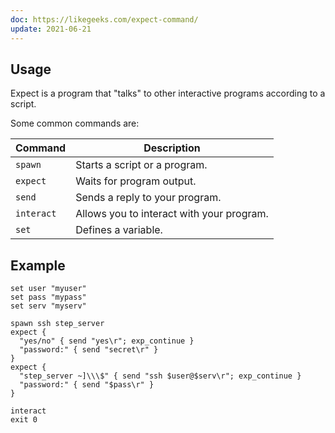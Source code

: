 ```yaml
---
doc: https://likegeeks.com/expect-command/
update: 2021-06-21
---
```


## Usage

Expect is a program that "talks" to other interactive programs according to a script.

Some common commands are:

| Command | Description |
| --- | --- |
| `spawn` | Starts a script or a program. |
| `expect` | Waits for program output. |
| `send` | Sends a reply to your program. |
| `interact` | Allows you to interact with your program. |
| `set` | Defines a variable. |

## Example

```shell
set user "myuser"
set pass "mypass"
set serv "myserv"

spawn ssh step_server
expect {
  "yes/no" { send "yes\r"; exp_continue }
  "password:" { send "secret\r" }
}
expect {
  "step_server ~]\\\$" { send "ssh $user@$serv\r"; exp_continue }
  "password:" { send "$pass\r" }
}

interact
exit 0
```
